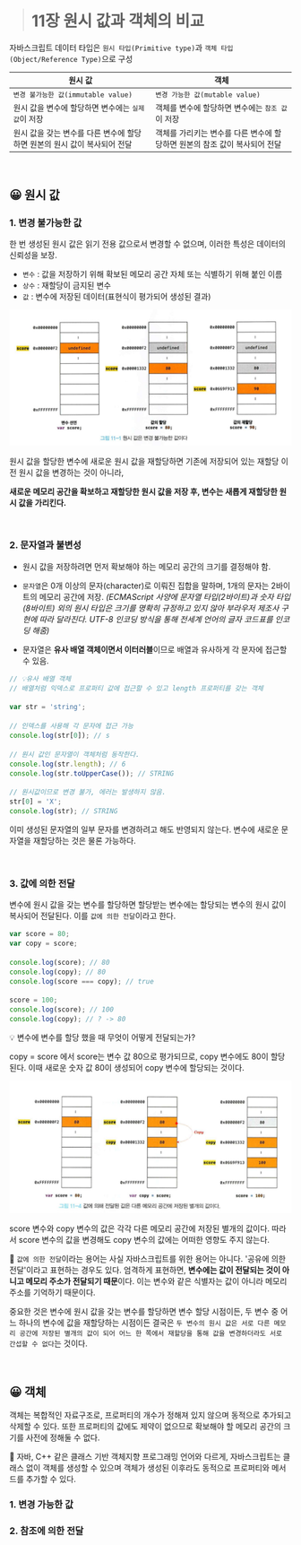 > # 11장 원시 값과 객체의 비교

자바스크립트 데이터 타입은 `원시 타입(Primitive type)`과 `객체 타입(Object/Reference Type)`으로 구성


| 원시 값 | 객체 |
| --- | --- |
| `변경 불가능한 값(immutable value)` | `변경 가능한 값(mutable value)` |
| 원시 값을 변수에 할당하면 변수에는 `실제 값`이 저장 | 객체를 변수에 할당하면 변수에는 `참조 값`이 저장 |
| 원시 값을 갖는 변수를 다른 변수에 할당하면 원본의 원시 값이 복사되어 전달 | 객체를 가리키는 변수를 다른 변수에 할당하면 원본의 참조 값이 복사되어 전달 |

<br/>

## 😀 원시 값

### 1. 변경 불가능한 값
한 번 생성된 원시 값은 읽기 전용 값으로서 변경할 수 없으며, 이러한 특성은 데이터의 신뢰성을 보장.

- `변수` : 값을 저장하기 위해 확보된 메모리 공간 자체 또는 식별하기 위해 붙인 이름
- `상수` : 재할당이 금지된 변수
- `값` : 변수에 저장된 데이터(표현식이 평가되어 생성된 결과)


<p align="center">
    <img src='./img/image01.jpeg' width = '600'>
</p>

원시 값을 할당한 변수에 새로운 원시 값을 재할당하면 기존에 저장되어 있는 재할당 이전 원시 값을 변경하는 것이 아니라, 

**새로운 메모리 공간을 확보하고 재할당한 원시 값을 저장 후, 변수는 새롭게 재할당한 원시 값을 가리킨다.**

<br/>

### 2. 문자열과 불변성

- 원시 값을 저장하려면 먼저 확보해야 하는 메모리 공간의 크기를 결정해야 함.

- `문자열`은 0개 이상의 문자(character)로 이뤄진 집합을 말하며, 1개의 문자는 2바이트의 메모리 공간에 저장. *(ECMAScript 사양에 문자열 타입(2바이트)과 숫자 타입(8바이트) 외의 원시 타입은 크기를 명확히 규정하고 있지 않아 부라우저 제조사 구현에 따라 달라진다. UTF-8 인코딩 방식을 통해 전세계 언어의 글자 코드표를 인코딩 해줌)*

- 문자열은 **유사 배열 객체이면서 이터러블**이므로 배열과 유사하게 각 문자에 접근할 수 있음.

``` js
// 💡유사 배열 객체
// 배열처럼 익덱스로 프로퍼티 값에 접근할 수 있고 length 프로퍼티를 갖는 객체

var str = 'string';

// 인덱스를 사용해 각 문자에 접근 가능
console.log(str[0]); // s

// 원시 값인 문자열이 객체처럼 동작한다.
console.log(str.length); // 6
console.log(str.toUpperCase()); // STRING

// 원시값이므로 변경 불가, 에러는 발생하지 않음.
str[0] = 'X';
console.log(str); // STRING
```

이미 생성된 문자열의 일부 문자를 변경하려고 해도 반영되지 않는다. 변수에 새로운 문자열을 재할당하는 것은 물론 가능하다.

<br/>

### 3. 값에 의한 전달
변수에 원시 값을 갖는 변수를 할당하면 할당받는 변수에는 할당되는 변수의 원시 값이 복사되어 전달된다. 이를 `값에 의한 전달`이라고 한다.

``` js
var score = 80;
var copy = score;

console.log(score); // 80
console.log(copy); // 80
console.log(score === copy); // true

score = 100;
console.log(score); // 100
console.log(copy); // ? -> 80
```

💡 변수에 변수를 할당 했을 때 무엇이 어떻게 전달되는가?

copy = score 에서 score는 변수 값 80으로 평가되므로, copy 변수에도 80이 할당된다. 이때 새로운 숫자 값 80이 생성되어 copy 변수에 할당되는 것이다.


<p align="center">
    <img src='./img/image02.jpeg' width = '600'>
</p>

score 변수와 copy 변수의 값은 각각 다른 메모리 공간에 저장된 별개의 값이다. 따라서 score 변수의 값을 변경해도 copy 변수의 값에는 어떠한 영향도 주지 않는다.

🤔 `값에 의한 전달`이라는 용어는 사실 자바스크립트를 위한 용어는 아니다. '공유에 의한 전달'이라고 표현하는 경우도 있다. 엄격하게 표현하면, **변수에는 값이 전달되는 것이 아니고 메모리 주소가 전달되기 때문**이다. 이는 변수와 같은 식별자는 값이 아니라 메모리 주소를 기억하기 때문이다.

중요한 것은 변수에 원시 값을 갖는 변수를 할당하면 변수 할당 시점이든, 두 변수 중 어느 하나의 변수에 값을 재할당하는 시점이든 결국은 `두 변수의 원시 값은 서로 다른 메모리 공간에 저장된 별개의 값이 되어 어느 한 쪽에서 재할당을 통해 값을 변경하더라도 서로 간섭할 수 없다`는 것이다.


<br/>

## 😀 객체

객체는 복합적인 자료구조로, 프로퍼티의 개수가 정해져 있지 않으며 동적으로 추가되고 삭제할 수 있다. 또한 프로퍼티의 값에도 제약이 없으므로 확보해야 할 메모리 공간의 크기를 사전에 정해둘 수 없다.

🤔 자바, C++ 같은 클래스 기반 객체지향 프로그래밍 언어와 다르게, 자바스크립트는 클래스 없이 객체를 생성할 수 있으며 객체가 생성된 이후라도 동적으로 프로퍼티와 메서드를 추가할 수 있다.


### 1. 변경 가능한 값

### 2. 참조에 의한 전달
